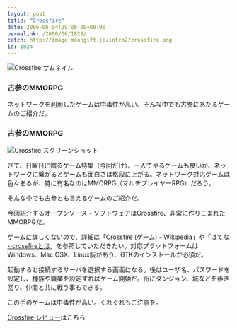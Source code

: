 ```yaml
---
layout: post
title: "Crossfire"
date: 2006-06-04T09:00:00+09:00
permalink: /2006/06/1828/
catch: http://image.moongift.jp/intro2/crossfire.png
id: 1824
---
```

 ![Crossfire サムネイル](http://image.moongift.jp/intro2/crossfire.t.png "Crossfire サムネイル")
  

### 古参のMMORPG
  
ネットワークを利用したゲームは中毒性が高い。そんな中でも古参にあたるゲームのご紹介だ。  
<!--more-->  

### 古参のMMORPG
  

![Crossfire スクリーンショット](http://image.moongift.jp/intro2/crossfire.png "Crossfire スクリーンショット")

  

さて、日曜日に贈るゲーム特集（今回だけ）。一人でやるゲームも良いが、ネットワークに繋がるとゲームも面白さは格段に上がる。ネットワーク対応ゲームは色々あるが、特に有名なのはMMORPG（マルチプレイヤーRPG）だろう。

  

そんな中でも古参とも言えるゲームのご紹介だ。

  

今回紹介するオープンソース・ソフトウェアはCrossfire、非常に作りこまれたMMORPGだ。

  

ゲームに詳しくないので、詳細は「[Crossfire (ゲーム) - Wikipedia](http://ja.wikipedia.org/wiki/Crossfire_(%E3%82%B2%E3%83%BC%E3%83%A0))」や「[はてな - crossfireとは](http://d.hatena.ne.jp/keyword/crossfire)」を参照していただきたい。対応プラットフォームはWindows、Mac OSX、Linux版があり、GTKのインストールが必須だ。

  

起動すると接続するサーバを選択する画面になる。後はユーザ名、パスワードを設定し、種族や職業を設定すればゲーム開始だ。街にダンジョン、城などを歩き回り、仲間と共に戦う事もできる。

  

この手のゲームは中毒性が高い。くれぐれもご注意を。

  

[Crossfire レビュー](http://oss.moongift.jp/review/i-1832.html)はこちら

